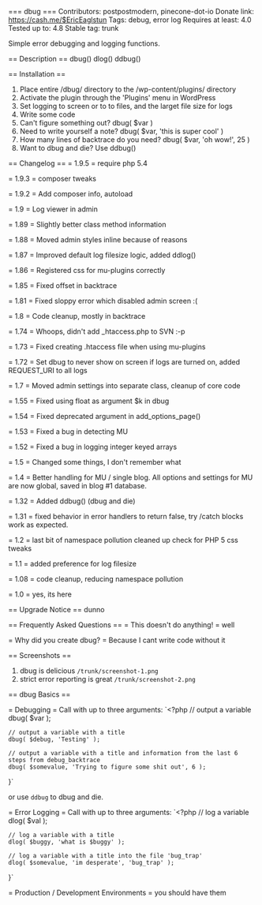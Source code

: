 === dbug ===
Contributors: postpostmodern, pinecone-dot-io
Donate link: https://cash.me/$EricEaglstun
Tags: debug, error log
Requires at least: 4.0
Tested up to: 4.8
Stable tag: trunk

Simple error debugging and logging functions.

== Description ==
dbug() dlog() ddbug()

== Installation ==
1. Place entire /dbug/ directory to the /wp-content/plugins/ directory
1. Activate the plugin through the 'Plugins' menu in WordPress
1. Set logging to screen or to to files, and the larget file size for logs
1. Write some code
1. Can't figure something out? dbug( $var )
1. Need to write yourself a note? dbug( $var, 'this is super cool' )
1. How many lines of backtrace do you need? dbug( $var, 'oh wow!', 25 )
1. Want to dbug and die? Use ddbug()

== Changelog ==
= 1.9.5 =
require php 5.4

= 1.9.3 = 
composer tweaks 

= 1.9.2 = 
Add composer info, autoload

= 1.9 =
Log viewer in admin

= 1.89 =
Slightly better class method information

= 1.88 =
Moved admin styles inline because of reasons

= 1.87 =
Improved default log filesize logic, added ddlog()

= 1.86 =
Registered css for mu-plugins correctly

= 1.85 =
Fixed offset in backtrace

= 1.81 =
Fixed sloppy error which disabled admin screen :(

= 1.8 =
Code cleanup, mostly in backtrace

= 1.74 =
Whoops, didn't add _htaccess.php to SVN :-p

= 1.73 =
Fixed creating .htaccess file when using mu-plugins

= 1.72 =
Set dbug to never show on screen if logs are turned on, added REQUEST_URI to all logs

= 1.7 =
Moved admin settings into separate class, cleanup of core code

= 1.55 = 
Fixed using float as argument $k in dbug

= 1.54 = 
Fixed deprecated argument in add_options_page()

= 1.53 = 
Fixed a bug in detecting MU

= 1.52 = 
Fixed a bug in logging integer keyed arrays

= 1.5 = 
Changed some things, I don't remember what

= 1.4 =
Better handling for MU / single blog. 
All options and settings for MU are now global, saved in blog #1 database.

= 1.32 =
Added ddbug() (dbug and die) 

= 1.31 =
fixed behavior in error handlers to return false, try /catch blocks work as expected. 

= 1.2 =
last bit of namespace pollution cleaned up
check for PHP 5
css tweaks

= 1.1 =
added preference for log filesize

= 1.08 =
code cleanup, reducing namespace pollution

= 1.0 =
yes, its here

== Upgrade Notice ==
dunno

== Frequently Asked Questions ==
= This doesn't do anything! =
well

= Why did you create dbug? =
Because I cant write code without it  

== Screenshots ==
1. dbug is delicious `/trunk/screenshot-1.png`
1. strict error reporting is great `/trunk/screenshot-2.png`

== dbug Basics ==

= Debugging =
Call with up to three arguments:
`<?php
	// output a variable
	dbug( $var );		
	
	// output a variable with a title			
	dbug( $debug, 'Testing' );
	
	// output a variable with a title and information from the last 6 steps from debug_backtrace
	dbug( $somevalue, 'Trying to figure some shit out', 6 );
}`

or use `ddbug` to dbug and die.

= Error Logging =
Call with up to three arguments:
`<?php
	// log a variable
	dlog( $val );
	
	// log a variable with a title
	dlog( $buggy, 'what is $buggy' );
	
	// log a variable with a title into the file 'bug_trap' 
	dlog( $somevalue, 'im desperate', 'bug_trap' );
}`

= Production / Development Environments = 
you should have them